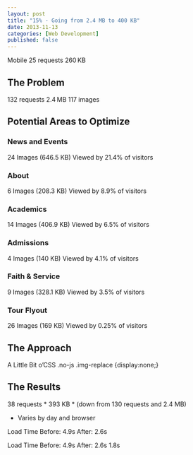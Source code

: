 ```yaml
---
layout: post
title: "15% - Going from 2.4 MB to 400 KB"
date: 2013-11-13
categories: [Web Development]
published: false
---
```


Mobile
25 requests
260 KB

## The Problem

132 requests
2.4 MB
117 images

## Potential Areas to Optimize

### News and Events

24 Images (646.5 KB)
Viewed by 21.4% of visitors

### About

6 Images (208.3 KB)
Viewed by 8.9% of visitors

### Academics

14 Images (406.9 KB)
Viewed by 6.5% of visitors

### Admissions

4 Images (140 KB)
Viewed by 4.1% of visitors

### Faith & Service

9 Images (328.1 KB)
Viewed by 3.5% of visitors

### Tour Flyout

26 Images (169 KB)
Viewed by 0.25% of visitors

## The Approach

A Little Bit o’CSS
.no-js .img-replace {display:none;}

## The Results

38 requests *
393 KB *
(down from 130 requests and 2.4 MB)
* Varies by day and browser

Load Time
Before: 4.9s
After: 2.6s

Load Time
Before: 4.9s
After: 2.6s 1.8s